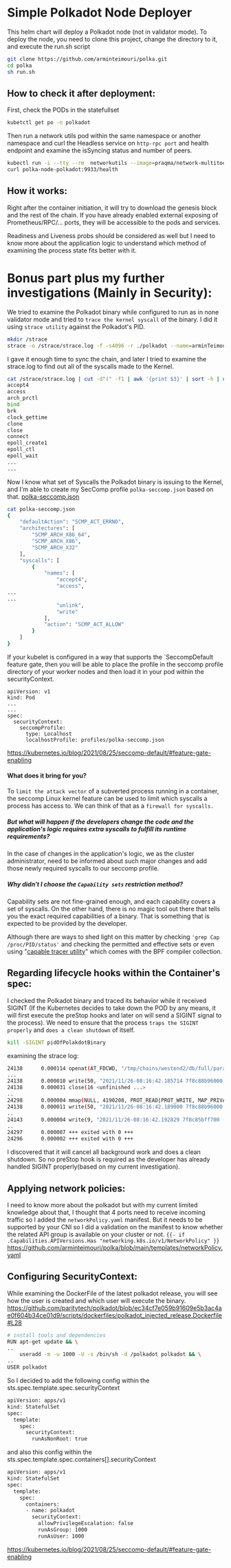 # Simple Polkadot Node Deployer
 
This helm chart will deploy a Polkadot node (not in validator mode). 
To deploy the node, you need to clone this project, change the directory to it, and execute the run.sh script  
```sh
git clone https://github.com/arminteimouri/polka.git
cd polka
sh run.sh
```
## How to check it after deployment:
First, check the PODs in the statefullset
```sh
kubetctl get po -n polkadot
```
Then run a network utils pod within the same namespace or another namespace and curl the Headless service on `http-rpc port` and health endpoint and examine the isSyncing status and number of peers.
```sh
kubectl run -i --tty --rm  networkutils --image=praqma/network-multitool --restart=Never -n polkadot -- sh
curl polka-node-polkadot:9933/health
```

## How it works:
Right after the container initiation, it will try to download the genesis block and the rest of the chain. If you have already enabled external exposing of Prometheus/RPC/... ports, they will be accessible to the pods and services.

Readiness and Liveness probs should be considered as well but I need to know more about the application logic to understand which method of examining the process state fits better with it.

# Bonus part plus my further investigations (Mainly in Security):
We tried to examine the Polkadot binary while configured to run as in none validator mode and tried to `trace the kernel syscall` of the binary.
I did it using `strace utility` against the Polkadot's PID.
```sh
mkdir /strace
strace -o /strace/strace.log -f -s4096 -r ./polkadot --name=arminTeimouriNode2 --base-path=/tmp/ --chain=westend --port=30333 --prometheus-external --rpc-external --ws-external --rpc-cors=all --telemetry-url "https://telemetry.polkadot.io 1"
```
I gave it enough time to sync the chain, and later I tried to examine the strace.log to find out all of the syscalls made to the Kernel.
```sh
cat /strace/strace.log | cut -d"(" -f1 | awk '{print $3}' | sort -h | uniq
accept4
access
arch_prctl
bind
brk
clock_gettime
clone
close
connect
epoll_create1
epoll_ctl
epoll_wait
...
...
```
Now I know what set of Syscalls the Polkadot binary is issuing to the Kernel, and  I'm able to create my SecComp profile `polka-seccomp.json` based on that. [polka-seccomp.json]
```sh
cat polka-seccomp.json
{
    "defaultAction": "SCMP_ACT_ERRNO",
    "architectures": [
        "SCMP_ARCH_X86_64",
        "SCMP_ARCH_X86",
        "SCMP_ARCH_X32"
    ],
    "syscalls": [
        {
            "names": [
                "accept4",
                "access",
...
...
                "unlink",
                "write"
            ],
            "action": "SCMP_ACT_ALLOW"
        }
    ]
}
```
If your kubelet is configured in a way that supports the `SeccompDefault feature gate, then you will be able to place the profile in the seccomp profile directory of your worker nodes and then load it in your pod within the securityContext.

```
apiVersion: v1
kind: Pod
...
...
spec:
  securityContext:
    seccompProfile:
      type: Localhost
      localhostProfile: profiles/polka-seccomp.json
```
<https://kubernetes.io/blog/2021/08/25/seccomp-default/#feature-gate-enabling>

#### What does it bring for you? 
To `limit the attack vector` of a subverted process running in a container, the seccomp Linux kernel feature can be used to limit which syscalls a process has access to. We can think of that as a `firewall for syscalls.`

##### But what will happen if the developers change the code and the application's logic requires extra syscalls to fulfill its runtime requirements?
In the case of changes in the application's logic, we as the cluster administrator, need to be informed about such major changes and add those newly required syscalls to our seccomp profile.

##### Why didn't I choose the `Capability sets` restriction method?
Capability sets are not fine-grained enough, and each capability covers a set of syscalls. On the other hand, there is no magic tool out there that tells you the exact required capabilities of a binary. That is something that is expected to be provided by the developer.

Although there are ways to shed light on this matter by checking `'grep Cap /proc/PID/status'` and checking the permitted and effective sets or even using "[capable tracer utility]" which comes with the BPF compiler collection.

## Regarding lifecycle hooks within the Container's spec:
I checked the Polkadot binary and traced its behavior while it received SIGINT (If the Kubernetes decides to take down the POD by any means, it will first execute the preStop hooks and later on will send a SIGINT signal to the process).
We need to ensure that the process `traps the SIGINT properly` and `does a clean shutdown` of itself.
```sh
kill -SIGINT pidOfPolakdotBinary
```
examining the strace log:
```sh
24138      0.000114 openat(AT_FDCWD, "/tmp/chains/westend2/db/full/parachains/db", O_RDONLY|O_NONBLOCK|O_CLOEXEC|O_DIRECTORY <unfinished ...>
...
24138      0.000010 write(50, "2021/11/26-08:16:42.185714 7f8c88b96000 [db/db_impl/db_impl.cc:463] Shutdown: canceling all background work\n", 108 <unfinished ...>
24138      0.000031 close(16 <unfinished ...>
..
24298      0.000004 mmap(NULL, 4190208, PROT_READ|PROT_WRITE, MAP_PRIVATE|MAP_ANONYMOUS|MAP_NORESERVE, -1, 0 <unfinished ...>
24138      0.000011 write(50, "2021/11/26-08:16:42.189000 7f8c88b96000 [db/db_impl/db_impl.cc:642] Shutdown complete\n", 86 <unfinished ...>
..
24143      0.000004 write(9, "2021/11/26-08:16:42.192829 7f8c85bff700 (Original Log Time 2021/11/26-08:16:42.183281) [db/db_impl/db_impl_compaction_flush.cc:3046] [col5] Moving #26116 to level-5 297795 bytes\n2021/11/26-08:16:42.192832 7f8c85bff700 (Original Log Time 2021/11/26-08:16:42.192779) EVENT_LOG_v1 {\"time_micros\": 1637914602192774, \"job\": 11, \"event\": \"trivial_move\", \"destination_level\": 5, \"files\": 1, \"total_files_size\": 297795}\n2021/11/26-08:16:42.192834 7f8c85bff700 (Original Log Time 2021/11/26-08:16:42.192789) [db/db_impl/db_impl_compaction_flush.cc:3076] [col5] Moved #1 files to level-5 297795 bytes OK: base level 4 level multiplier 10.00 max bytes base 1048576 files[1 0 0 0 5 5 49] max score 1.03\n", 691 <unfinished ...>
..
24297      0.000007 +++ exited with 0 +++
24296      0.000002 +++ exited with 0 +++
```
I discovered that it will cancel all background work and does a clean shutdown. So no preStop hook is required as the developer has already handled SIGINT properly(based on my current investigation).

## Applying network policies:
I need to know more about the polkadot but with my current limited knowledge about that, I thought that 4 ports need to receive incoming traffic so I added the `networkPolicy.yaml` manifest.
But it needs to be supported by your CNI so I did a validation on the manifest to know whether the related API group is available on your cluster or not.
`{{- if .Capabilities.APIVersions.Has "networking.k8s.io/v1/NetworkPolicy" }}`
<https://github.com/arminteimouri/polka/blob/main/templates/networkPolicy.yaml>
 
 
## Configuring SecurityContext:
While examining the DockerFile of the latest polkadot release, you will see how the user is created and which user will execute the binary.
<https://github.com/paritytech/polkadot/blob/ec34cf7e059b91609e5b3ac4ae0f604b34ce01d9/scripts/dockerfiles/polkadot_injected_release.Dockerfile#L28>
```sh
# install tools and dependencies
RUN apt-get update && \
..
	useradd -m -u 1000 -U -s /bin/sh -d /polkadot polkadot && \
..
USER polkadot
```
So I decided to add the following config within the sts.spec.template.spec.securityContext
```sh
apiVersion: apps/v1
kind: StatefulSet
spec:
  template:
    spec:
      securityContext:
        runAsNonRoot: true
```
and also this config within the sts.spec.template.spec.containers[].securityContext
```sh
apiVersion: apps/v1
kind: StatefulSet
spec:
  template:
    spec:
      containers:
      - name: polkadot
        securityContext:
          allowPrivilegeEscalation: false
          runAsGroup: 1000
          runAsUser: 1000
```




  [capable tracer utility]: <https://github.com/iovisor/bcc>
  [polka-seccomp.json]: <https://github.com/arminteimouri/polka/blob/main/polka-seccomp.json>
  <https://kubernetes.io/blog/2021/08/25/seccomp-default/#feature-gate-enabling>